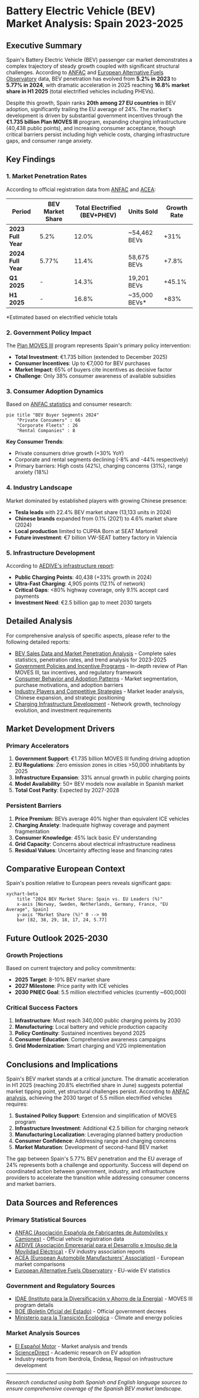 # Battery Electric Vehicle (BEV) Market Analysis: Spain 2023-2025

## Executive Summary

Spain's Battery Electric Vehicle (BEV) passenger car market demonstrates a complex trajectory of steady growth coupled with significant structural challenges. According to [ANFAC](https://anfac.com/) and [European Alternative Fuels Observatory](https://alternative-fuels-observatory.ec.europa.eu/) data, BEV penetration has evolved from **5.2% in 2023** to **5.77% in 2024**, with dramatic acceleration in 2025 reaching **16.8% market share in H1 2025** (total electrified vehicles including PHEVs).

Despite this growth, Spain ranks **20th among 27 EU countries** in BEV adoption, significantly trailing the EU average of 24%. The market's development is driven by substantial government incentives through the **€1.735 billion Plan MOVES III** program, expanding charging infrastructure (40,438 public points), and increasing consumer acceptance, though critical barriers persist including high vehicle costs, charging infrastructure gaps, and consumer range anxiety.

## Key Findings

### 1. Market Penetration Rates

According to official registration data from [ANFAC](https://anfac.com/) and [ACEA](https://www.acea.auto/):

| Period | BEV Market Share | Total Electrified (BEV+PHEV) | Units Sold | Growth Rate |
|--------|-----------------|------------------------------|------------|-------------|
| **2023 Full Year** | 5.2% | 12.0% | ~54,462 BEVs | +31% |
| **2024 Full Year** | 5.77% | 11.4% | 58,675 BEVs | +7.8% |
| **Q1 2025** | - | 14.3% | 19,201 BEVs | +45.1% |
| **H1 2025** | - | 16.8% | ~35,000 BEVs* | +83% |

*Estimated based on electrified vehicle totals

### 2. Government Policy Impact

The [Plan MOVES III](https://www.idae.es/ayudas-y-financiacion/para-movilidad-y-vehiculos/moves-iii-2025) program represents Spain's primary policy intervention:

- **Total Investment**: €1.735 billion (extended to December 2025)
- **Consumer Incentives**: Up to €7,000 for BEV purchases
- **Market Impact**: 65% of buyers cite incentives as decisive factor
- **Challenge**: Only 38% consumer awareness of available subsidies

### 3. Consumer Adoption Dynamics

Based on [ANFAC statistics](https://anfac.com/) and consumer research:

```mermaid
pie title "BEV Buyer Segments 2024"
    "Private Consumers" : 66
    "Corporate Fleets" : 26
    "Rental Companies" : 8
```

**Key Consumer Trends**:
- Private consumers drive growth (+30% YoY)
- Corporate and rental segments declining (-8% and -44% respectively)
- Primary barriers: High costs (42%), charging concerns (31%), range anxiety (18%)

### 4. Industry Landscape

Market dominated by established players with growing Chinese presence:

- **Tesla leads** with 22.4% BEV market share (13,133 units in 2024)
- **Chinese brands** expanded from 0.1% (2021) to 4.6% market share (2024)
- **Local production** limited to CUPRA Born at SEAT Martorell
- **Future investment**: €7 billion VW-SEAT battery factory in Valencia

### 5. Infrastructure Development

According to [AEDIVE's infrastructure report](https://www.esmartcity.es/2024/03/25/anuario-aedive-refleja-2023-se-instalaron-8777-puntos-recarga-ve-acceso-publico):

- **Public Charging Points**: 40,438 (+33% growth in 2024)
- **Ultra-Fast Charging**: 4,905 points (12.1% of network)
- **Critical Gaps**: <80% highway coverage, only 9.1% accept card payments
- **Investment Need**: €2.5 billion gap to meet 2030 targets

## Detailed Analysis

For comprehensive analysis of specific aspects, please refer to the following detailed reports:

- [BEV Sales Data and Market Penetration Analysis](./reports/task-1-bev-sales-data.md) - Complete sales statistics, penetration rates, and trend analysis for 2023-2025
- [Government Policies and Incentive Programs](./reports/task-2-government-policies.md) - In-depth review of Plan MOVES III, tax incentives, and regulatory framework
- [Consumer Behavior and Adoption Patterns](./reports/task-3-consumer-behavior.md) - Market segmentation, purchase motivations, and adoption barriers
- [Industry Players and Competitive Strategies](./reports/task-4-industry-players.md) - Market leader analysis, Chinese expansion, and strategic positioning
- [Charging Infrastructure Development](./reports/task-5-infrastructure-development.md) - Network growth, technology evolution, and investment requirements

## Market Development Drivers

### Primary Accelerators

1. **Government Support**: €1.735 billion MOVES III funding driving adoption
2. **EU Regulations**: Zero emission zones in cities >50,000 inhabitants by 2025
3. **Infrastructure Expansion**: 33% annual growth in public charging points
4. **Model Availability**: 50+ BEV models now available in Spanish market
5. **Total Cost Parity**: Expected by 2027-2028

### Persistent Barriers

1. **Price Premium**: BEVs average 40% higher than equivalent ICE vehicles
2. **Charging Anxiety**: Inadequate highway coverage and payment fragmentation
3. **Consumer Knowledge**: 45% lack basic EV understanding
4. **Grid Capacity**: Concerns about electrical infrastructure readiness
5. **Residual Values**: Uncertainty affecting lease and financing rates

## Comparative European Context

Spain's position relative to European peers reveals significant gaps:

```mermaid
xychart-beta
    title "2024 BEV Market Share: Spain vs. EU Leaders (%)"
    x-axis [Norway, Sweden, Netherlands, Germany, France, "EU Average", Spain]
    y-axis "Market Share (%)" 0 --> 90
    bar [82, 38, 29, 18, 17, 24, 5.77]
```

## Future Outlook 2025-2030

### Growth Projections
Based on current trajectory and policy commitments:
- **2025 Target**: 8-10% BEV market share
- **2027 Milestone**: Price parity with ICE vehicles
- **2030 PNIEC Goal**: 5.5 million electrified vehicles (currently ~600,000)

### Critical Success Factors
1. **Infrastructure**: Must reach 340,000 public charging points by 2030
2. **Manufacturing**: Local battery and vehicle production capacity
3. **Policy Continuity**: Sustained incentives beyond 2025
4. **Consumer Education**: Comprehensive awareness campaigns
5. **Grid Modernization**: Smart charging and V2G implementation

## Conclusions and Implications

Spain's BEV market stands at a critical juncture. The dramatic acceleration in H1 2025 (reaching 20.8% electrified share in June) suggests potential market tipping point, yet structural challenges persist. According to [ANFAC analysis](https://anfac.com/), achieving the 2030 target of 5.5 million electrified vehicles requires:

1. **Sustained Policy Support**: Extension and simplification of MOVES program
2. **Infrastructure Investment**: Additional €2.5 billion for charging network
3. **Manufacturing Localization**: Leveraging planned battery production
4. **Consumer Confidence**: Addressing range and charging concerns
5. **Market Maturation**: Development of second-hand BEV market

The gap between Spain's 5.77% BEV penetration and the EU average of 24% represents both a challenge and opportunity. Success will depend on coordinated action between government, industry, and infrastructure providers to accelerate the transition while addressing consumer concerns and market barriers.

## Data Sources and References

### Primary Statistical Sources
- [ANFAC (Asociación Española de Fabricantes de Automóviles y Camiones)](https://anfac.com/) - Official vehicle registration data
- [AEDIVE (Asociación Empresarial para el Desarrollo e Impulso de la Movilidad Eléctrica)](https://aedive.es/) - EV industry association reports
- [ACEA (European Automobile Manufacturers' Association)](https://www.acea.auto/) - European market comparisons
- [European Alternative Fuels Observatory](https://alternative-fuels-observatory.ec.europa.eu/) - EU-wide EV statistics

### Government and Regulatory Sources
- [IDAE (Instituto para la Diversificación y Ahorro de la Energía)](https://www.idae.es/) - MOVES III program details
- [BOE (Boletín Oficial del Estado)](https://www.boe.es/) - Official government decrees
- [Ministerio para la Transición Ecológica](https://www.miteco.gob.es/) - Climate and energy policies

### Market Analysis Sources
- [El Español Motor](https://www.elespanol.com/motor/) - Market analysis and trends
- [ScienceDirect](https://www.sciencedirect.com/) - Academic research on EV adoption
- Industry reports from Iberdrola, Endesa, Repsol on infrastructure development

---

*Research conducted using both Spanish and English language sources to ensure comprehensive coverage of the Spanish BEV market landscape.*
